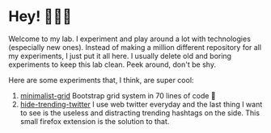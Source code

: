 # Hey! 👋👋👋
Welcome to my lab. I experiment and play around a lot with technologies (especially new ones). Instead of making a million different repository for all my experiments, I just put it all here. I usually delete old and boring experiments to keep this lab clean. Peek around, don't be shy.

Here are some experiments that, I think, are super cool:
1. [minimalist-grid](https://github.com/vinliao/x/tree/master/minimalist-grid) Bootstrap grid system in 70 lines of code 👀
2. [hide-trending-twitter](https://github.com/vinliao/x/tree/master/hide-trending-twitter) I use web twitter everyday and the last thing I want to see is the useless and distracting trending hashtags on the side. This small firefox extension is the solution to that.
